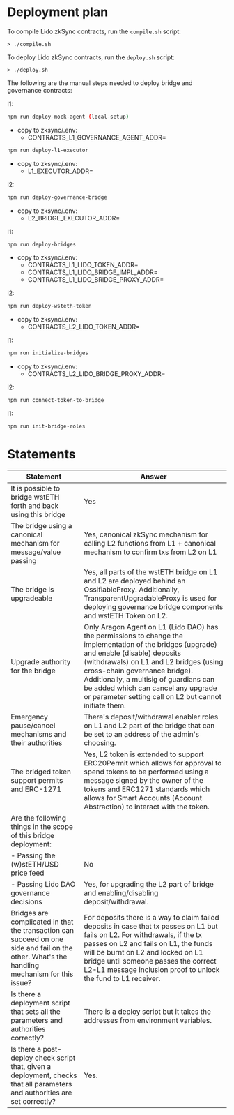 # Deployment plan

To compile Lido zkSync contracts, run the `compile.sh` script:

```
> ./compile.sh
```

To deploy Lido zkSync contracts, run the `deploy.sh` script:

```
> ./deploy.sh
```

The following are the manual steps needed to deploy bridge and governance contracts:

l1:

```bash
npm run deploy-mock-agent (local-setup)
```

- copy to zksync/.env:
  - CONTRACTS_L1_GOVERNANCE_AGENT_ADDR=

```bash
npm run deploy-l1-executor
```

- copy to zksync/.env:
  - L1_EXECUTOR_ADDR=

l2:

```bash
npm run deploy-governance-bridge
```

- copy to zksync/.env:
  - L2_BRIDGE_EXECUTOR_ADDR=

l1:

```bash
npm run deploy-bridges
```

- copy to zksync/.env:
  - CONTRACTS_L1_LIDO_TOKEN_ADDR=
  - CONTRACTS_L1_LIDO_BRIDGE_IMPL_ADDR=
  - CONTRACTS_L1_LIDO_BRIDGE_PROXY_ADDR=

l2:

```bash
npm run deploy-wsteth-token
```

- copy to zksync/.env:
  - CONTRACTS_L2_LIDO_TOKEN_ADDR=

l1:

```bash
npm run initialize-bridges
```

- copy to zksync/.env:
  - CONTRACTS_L2_LIDO_BRIDGE_PROXY_ADDR=

l2:

```bash
npm run connect-token-to-bridge
```

l1:

```bash
npm run init-bridge-roles
```


# Statements

| Statement | Answer |
|--------------------------------|-------------------|
| It is possible to bridge wstETH forth and back using this bridge |Yes|
| The bridge using a canonical mechanism for message/value passing |Yes, canonical zkSync mechanism for calling L2 functions from L1 + canonical mechanism to confirm txs from L2 on L1|
| The bridge is upgradeable |Yes, all parts of the wstETH bridge on L1 and L2 are deployed behind an OssifiableProxy. Additionally, TransparentUpgradableProxy is used for deploying governance bridge components and wstETH Token on L2.|
| Upgrade authority for the bridge |Only Aragon Agent on L1 (Lido DAO) has the permissions to change the implementation of the bridges (upgrade) and enable (disable) deposits (withdrawals) on L1 and L2 bridges (using cross-chain governance bridge). Additionally, a multisig of guardians can be added which can cancel any upgrade or parameter setting call on L2 but cannot initiate them.|
| Emergency pause/cancel mechanisms and their authorities |There's deposit/withdrawal enabler roles on L1 and L2 part of the bridge that can be set to an address of the admin's choosing.|
| The bridged token support permits and ERC-1271 |Yes, L2 token is extended to support ERC20Permit which allows for approval to spend tokens to be performed using a message signed by the owner of the tokens and ERC1271 standards which allows for Smart Accounts (Account Abstraction) to interact with the token.|
| Are the following things in the scope of this bridge deployment: | |
| - Passing the (w)stETH/USD price feed | No |
| - Passing Lido DAO governance decisions | Yes, for upgrading the L2 part of bridge and enabling/disabling deposit/withdrawal.|
| Bridges are complicated in that the transaction can succeed on one side and fail on the other. What's the handling mechanism for this issue? | For deposits there is a way to claim failed deposits in case that tx passes on L1 but fails on L2. For withdrawals, if the tx passes on L2 and fails on L1, the funds will be burnt on L2 and locked on L1 bridge until someone passes the correct L2-L1 message inclusion proof to unlock the fund to L1 receiver.|
| Is there a deployment script that sets all the parameters and authorities correctly? | There is a deploy script but it takes the addresses from environment variables. | 
| Is there a post-deploy check script that, given a deployment, checks that all parameters and authorities are set correctly? | Yes. |
